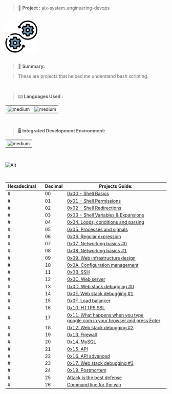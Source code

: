 > 🚧 **Project :** alx-system_engineering-devops

<br>

<div>
  <a href="https://github.com/iamnotnato/alx-system_engineering-devops">
    <img src="https://github.com/iamnotnato/alx-system_engineering-devops/blob/master/images/logo.png" alt="Logo" width="100" height="100">
  </a>
</div>

<br>

> 📝 **Summary:**

> These are projects that helped me understand bash scripting.

<br>

> ⌨️ **Languages Used :**

<table>
  <tr>
    <td><img alt="medium" src="https://img.shields.io/badge/Shell_Script-121011?style=for-the-badge&logo=gnu-bash&logoColor=white"></td>
    <td><img alt="medium" src="https://img.shields.io/badge/Markdown-000000?style=for-the-badge&logo=markdown&logoColor=white"></td>
  </tr>
</table>

<br>

> 🖥️ **Integrated Development Environment:**

<table>
  <tr>
<td><img alt="medium" src="https://img.shields.io/badge/Emacs-%237F5AB6.svg?&style=for-the-badge&logo=gnu-emacs&logoColor=white"></td>
  </tr>
</table>

<br>

![Alt](https://repobeats.axiom.co/api/embed/91ac37b53e43b84fc8bee59df74f32cb4c53c465.svg "Repobeats analytics image")


<br>

| Hexadecimal || Decimal | Projects Guide:                                                                                                                                             |
| --- | --- | --- | ---------------------------------------------------------------------------------------------------------------------------------------------------------- |
| #  || 00 | [0x00 - Shell Basics](./0x00-shell_basics)                                                                                                                   | 
| #  || 01 | [0x01 - Shell Permissions](./0x01-shell_permissions)                                                                                                         |
| #  || 02 | [0x02 - Shell Redirections](./0x02-shell_redirections)                      	                                                                                | 
| #  || 03 | [0x03 - Shell Variables & Expansions](./0x03-shell_variables_expansions)                                                                                     | 
| #  || 04 | [0x04. Loops, conditions and parsing](./0x04-loops_conditions_and_parsing)                                                                                   | 
| #  || 05 | [0x05. Processes and signals](./0x05-processes_and_signals)                                                                                                  |
| #  || 06 | [0x06. Regular expression](./0x06-regular_expressions)                                                                                                       | 
| #  || 07 | [0x07. Networking basics #0](./0x07-networking_basics)                                                                                                       | 
| #  || 08 | [0x08. Networking basics #1](./0x08-networking_basics_2)                                                                                                     | 
| #  || 09 | [0x09. Web infrastructure design](./0x09-web_infrastructure_design)                                                                                          |
| #  || 10 | [0x0A. Configuration management](./0x0A-configuration_management)                                                                                            | 
| #  || 11 | [0x0B. SSH](./0x0B-ssh)                                                                                                                                      | 
| #  || 12 | [0x0C. Web server](./0x0C-web_server)                                                                                                                        | 
| #  || 13 | [0x0D. Web stack debugging #0](./0x0D-web_stack_debugging_0)                                                                                                 | 
| #  || 14 | [0x0E. Web stack debugging #1](./0x0E-web_stack_debugging_1)                                                                                                 |
| #  || 15 | [0x0F. Load balancer](./0x0F-load_balancer)                                                                                                                  | 
| #  || 16 | [0x10. HTTPS SSL](./0x10-https_ssl)                                                                                                                          | 
| #  || 17 | [0x11. What happens when you type google.com in your browser and press Enter](./0x11-what_happens_when_your_type_google_com_in_your_browser_and_press_enter) |
| #  || 18 | [0x12. Web stack debugging #2](./0x12-web_stack_debugging_2)                                                                                                 | 
| #  || 19 | [0x13. Firewall](./0x13-firewall)                                                                                                                            | 
| #  || 20 | [0x14. MySQL](./0x14-mysql)                                                                                                                                  | 
| #  || 21 | [0x15. API](./0x15-api)                                                                                                                                      |
| #  || 22 | [0x16. API advanced](./0x16-api_advanced)                                                                                                                    | 
| #  || 23 | [0x17. Web stack debugging #3](./0x17-web_stack_debugging_3)                                                                                                 |
| #  || 24 | [0x19. Postmortem](./0x19-postmortem)                                                                                                                        | 
| #  || 25 | [Attack is the best defense](./attack_is_the_best_defense)                                                                                                   | 
| #  || 26 | [Command line for the win](./command_line_for_the_win)                                                                                                       |
